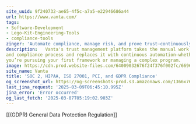 ```yaml
---
site_uuid: 9f240732-ae65-4f5c-a7a5-e22946686a44
url: https://www.vanta.com/
tags:
- Software-Development
- Lego-Kit-Engineering-Tools
- compliance-tools
zinger: 'Automate compliance, manage risk, and prove trust—continuously'
description:   Vanta's trust management platform takes the manual work out of your security
and compliance process and replaces it with continuous automation—whether
you’re pursuing your first framework or managing a complex program.
image: https://cdn.prod.website-files.com/64009032676f24f376f002fc/6696ff4592cb51e995abef60_Homepage.png
site_name: Vanta
title: 'SOC 2, HIPAA, ISO 27001, PCI, and GDPR Compliance'
og_screenshot_url: https://og-screenshots-prod.s3.amazonaws.com/1366x768/80/false/4aa14ef0db3c73bef2abb29311daa949d4c20594446fc8d2d18f2fc470881ab7.jpeg
last_jina_request: '2025-03-09T06:45:10.995Z'
jina_error: 'Error occurred'
og_last_fetch: '2025-03-07T05:19:02.903Z'
---
```

[[(GDPR) General Data Protection Regulation]]

